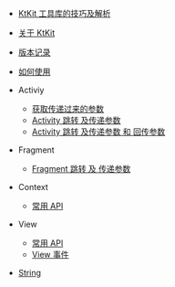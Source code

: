 * [KtKit 工具库的技巧及解析](https://mp.weixin.qq.com/s/lcLJB0MFaYX1lQXtJ3M88g) 
* [关于 KtKit](menu?id=目录)
* [版本记录](help/00-release.md)
* [如何使用](help/00-use.md)    
* Activiy

    * [获取传递过来的参数](help/03-intent.md)
    * [Activity 跳转 及传递参数](help/01-activity.md)
    * [Activity 跳转 及传递参数 和 回传参数](help/02-activity2.md)
    
* Fragment

    * [Fragment 跳转 及 传递参数](help/04-fragment.md)


* Context

    * [常用 API](help/05-context.md)

* View

    * [常用 API](help/06-view.md)
    * [View 事件](help/08-view-event.md)

* [String](help/07-string.md)

